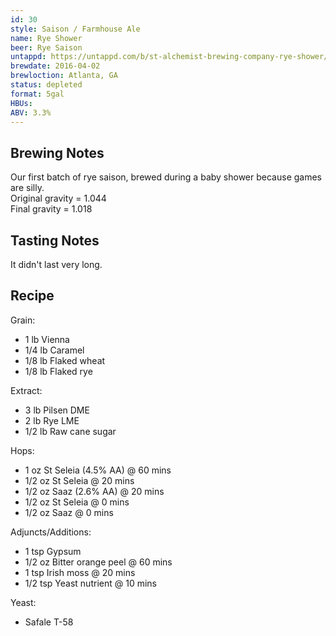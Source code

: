 ```yaml
---
id: 30
style: Saison / Farmhouse Ale
name: Rye Shower
beer: Rye Saison
untappd: https://untappd.com/b/st-alchemist-brewing-company-rye-shower/1576817
brewdate: 2016-04-02
brewloction: Atlanta, GA
status: depleted
format: 5gal
HBUs:
ABV: 3.3%
---
```

## Brewing Notes
Our first batch of rye saison, brewed during a baby shower because games are silly.  
Original gravity = 1.044  
Final gravity = 1.018

## Tasting Notes
It didn't last very long.

## Recipe
Grain:

  + 1 lb Vienna
  + 1/4 lb Caramel
  + 1/8 lb Flaked wheat
  + 1/8 lb Flaked rye

Extract:

  + 3 lb Pilsen DME
  + 2 lb Rye LME
  + 1/2 lb Raw cane sugar

Hops:

  + 1 oz St Seleia (4.5% AA) @ 60 mins
  + 1/2 oz St Seleia @ 20 mins
  + 1/2 oz Saaz (2.6% AA) @ 20 mins
  + 1/2 oz St Seleia @ 0 mins
  + 1/2 oz Saaz @ 0 mins

Adjuncts/Additions:

  + 1 tsp Gypsum
  + 1/2 oz Bitter orange peel @ 60 mins
  + 1 tsp Irish moss @ 20 mins
  + 1/2 tsp Yeast nutrient @ 10 mins

Yeast:

  + Safale T-58
